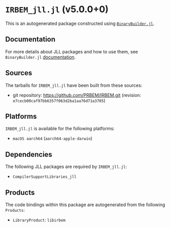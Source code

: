 # `IRBEM_jll.jl` (v5.0.0+0)

This is an autogenerated package constructed using [`BinaryBuilder.jl`](https://github.com/JuliaPackaging/BinaryBuilder.jl).

## Documentation

For more details about JLL packages and how to use them, see `BinaryBuilder.jl` [documentation](https://docs.binarybuilder.org/stable/jll/).

## Sources

The tarballs for `IRBEM_jll.jl` have been built from these sources:

* git repository: https://github.com/PRBEM/IRBEM.git (revision: `e7cecb00caf97bb6357f063d2ba1aa76d71a3705`)

## Platforms

`IRBEM_jll.jl` is available for the following platforms:

* `macOS aarch64` (`aarch64-apple-darwin`)

## Dependencies

The following JLL packages are required by `IRBEM_jll.jl`:

* `CompilerSupportLibraries_jll`

## Products

The code bindings within this package are autogenerated from the following `Products`:

* `LibraryProduct`: `libirbem`
